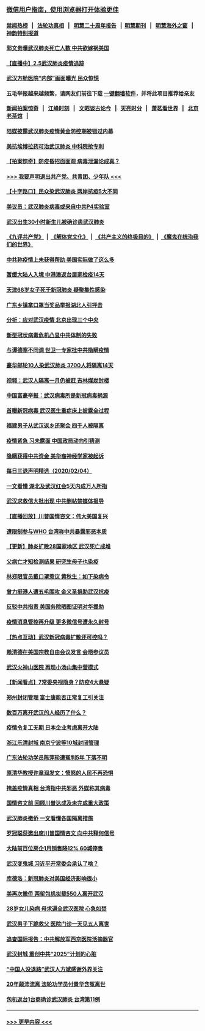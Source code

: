 ### [微信用户指南，使用浏览器打开体验更佳](https://github.com/gfw-breaker/banned-news1/blob/master/indexes/wechat-guide.md?t=0)
#### [禁闻热榜](热点新闻.md?t=0)  &nbsp;&nbsp;|&nbsp;&nbsp; [法轮功真相](https://github.com/gfw-breaker/truth/blob/master/README.md?t=0) &nbsp;&nbsp;|&nbsp;&nbsp; [明慧二十周年报告](https://github.com/gfw-breaker/mh-reports/blob/master/README.md?t=0) &nbsp;&nbsp;|&nbsp;&nbsp;[明慧期刊](https://github.com/gfw-breaker/mh-qikan) &nbsp;&nbsp;|&nbsp;&nbsp; [明慧海外之窗](https://github.com/gfw-breaker/mh-news/blob/master/README.md?t=0) &nbsp;&nbsp;|&nbsp;&nbsp; [神韵特别报道](https://github.com/gfw-breaker/mh-news/blob/master/shenyun.md?t=0)
#### [郭文贵曝武汉肺炎死亡人数 中共欲嫁祸美国](../pages/nsc413/n11846240.md?t=02052255) 
#### [【直播中】2.5武汉肺炎疫情追踪](../pages/nsc413/n11846437.md?t=02052255) 
#### [武汉方舱医院“内部”画面曝光 民众惊慌](../pages/nsc413/n11846442.md?t=02052255) 
#### 五毛举报越来越频繁，请网友们前往下载 [一键翻墙软件](https://github.com/gfw-breaker/ssr-accounts)，并将此项目推荐给亲友
#### [新闻拍案惊奇](https://github.com/gfw-breaker/banned-news1/blob/master/pages/link4.md) &nbsp;&nbsp;|&nbsp;&nbsp; [江峰时刻](https://github.com/gfw-breaker/banned-news1/blob/master/pages/link4.md) &nbsp;&nbsp;|&nbsp;&nbsp; [文昭谈古论今](https://github.com/gfw-breaker/banned-news1/blob/master/pages/link4.md) &nbsp;&nbsp;|&nbsp;&nbsp; [天亮时分](https://github.com/gfw-breaker/banned-news1/blob/master/pages/link4.md) &nbsp;&nbsp;|&nbsp;&nbsp; [萧茗看世界](https://github.com/gfw-breaker/banned-news1/blob/master/pages/link4.md) &nbsp;&nbsp;|&nbsp;&nbsp; [北京老茶馆](https://github.com/gfw-breaker/banned-news1/blob/master/pages/link4.md) &nbsp;&nbsp;|&nbsp;&nbsp; 
#### [陆媒披露武汉肺炎疫情黄金防控期被错过内幕](../pages/nsc413/n11846413.md?t=02052255) 
#### [美抗埃博拉药可治武汉肺炎 中科院抢专利](../pages/nsc413/n11846409.md?t=02052255) 
#### [【拍案惊奇】防疫昏招面面观 病毒泄漏论成真？](../pages/nsc413/n11845382.md?t=02052255) 
#### [>>> 我要声明退出共产党、共青团、少年队 <<<](https://github.com/begood0513/goodnews/blob/master/quit/letter.md) 
#### [【十字路口】民众染武汉肺炎 两岸抗疫5大不同](../pages/nsc413/n11845264.md?t=02052255) 
#### [美议员：武汉肺炎病毒或来自中共P4实验室](../pages/nsc413/n11846043.md?t=02052255) 
#### [武汉出生30小时新生儿被确诊患武汉肺炎](../pages/nsc413/n11846307.md?t=02052255) 
#### [《九评共产党》](https://github.com/begood0513/9ping.md/blob/master/README.md) &nbsp;|&nbsp; [《解体党文化》](../../../../jtdwh.md/blob/master/README.md)  &nbsp;|&nbsp; [《共产主义的终极目的》](../../../../gczydzjmd.md/blob/master/README.md) &nbsp;|&nbsp; [《魔鬼在统治我们的世界》](../../../../mgztzwmdsj.md/blob/master/README.md) 
#### [中共称疫情上未获得帮助 美国实际做了这么多](../pages/nsc413/n11846008.md?t=02052255) 
#### [暂缓大陆人入境 中港澳返台居家检疫14天](../pages/nsc413/n11845862.md?t=02052255) 
#### [天津66岁女子死于新冠肺炎 疑聚集性感染](../pages/nsc413/n11845909.md?t=02052255) 
#### [广东乡镇拿口罩当奖品举报湖北人引抨击](../pages/nsc413/n11845622.md?t=02052255) 
#### [分析：应对武汉疫情 北京出现三个中央](../pages/nsc413/n11845850.md?t=02052255) 
#### [新型冠状病毒危机凸显中共体制的失败](../pages/nsc413/n11844970.md?t=02052255) 
#### [与谭德塞不同调 世卫一专家批中共隐瞒疫情](../pages/nsc413/n11845278.md?t=02052255) 
#### [豪华邮轮10人染武汉肺炎 3700人将隔离14天](../pages/nsc413/n11845543.md?t=02052255) 
#### [视频：武汉人隔离一月仍被赶 吉林煤炭封楼](../pages/nsc413/n11845570.md?t=02052255) 
#### [中国富豪举报：武汉病毒所是新冠病毒祸源](../pages/nsc413/n11844943.md?t=02052255) 
#### [首曝新冠病毒 武汉医生重症床上披露全过程](../pages/nsc413/n11845150.md?t=02052255) 
#### [福建男子从武汉返乡还聚会 四千人被隔离](../pages/nsc413/n11845352.md?t=02052255) 
#### [疫情紧急 习未露面 中国政局动向引猜测](../pages/nsc413/n11845224.md?t=02052255) 
#### [隐瞒获得中共资金 美华裔神经学家被起诉](../pages/nsc413/n11844879.md?t=02052255) 
#### [每日三退声明精选（2020/02/04）](../pages/nsc413/n11845335.md?t=02052255) 
#### [一文看懂 湖北及武汉红会5天内成万人所指](../pages/nsc413/n11844315.md?t=02052255) 
#### [武汉求救信大批出现 中共删帖禁媒体报导](../pages/nsc413/n11845064.md?t=02052255) 
#### [【直播回放】川普国情咨文：伟大美国复兴](../pages/nsc413/n11842079.md?t=02052255) 
#### [遭限制参与WHO 台湾称中共暴露邪恶本质](../pages/nsc413/n11844351.md?t=02052255) 
#### [【更新】肺炎扩散28国家地区 武汉死亡成堆](../pages/nsc413/n11801312.md?t=02052255) 
#### [父病亡才知检测结果 研究生母子也染疫](../pages/nsc413/n11845059.md?t=02052255) 
#### [林郑限官员戴口罩惹议 黄秋生：如下染病令](../pages/nsc413/n11844529.md?t=02052255) 
#### [曾力挺港人遭五毛围攻 金义圣捐助武汉抗疫](../pages/nsc413/n11844707.md?t=02052255) 
#### [反驳中共指责 美国务院晒图证明对华援助](../pages/nsc413/n11844859.md?t=02052255) 
#### [疫情消息管控再升级 更多微信号遭永久封号](../pages/nsc413/n11844902.md?t=02052255) 
#### [【热点互动】武汉新冠病毒扩散还可控吗？](../pages/nsc413/n11844750.md?t=02052255) 
#### [赖清德在美国宗教自由会议发言 会晤参议员](../pages/nsc413/n11844836.md?t=02052255) 
#### [武汉火神山医院 再现小汤山集中营模式](../pages/nsc413/n11844763.md?t=02052255) 
#### [【新闻看点】7常委央视隐身？防疫4大悬疑](../pages/nsc413/n11844611.md?t=02052255) 
#### [郑州封闭管理 富士康能否正常复工引关注](../pages/nsc413/n11844727.md?t=02052255) 
#### [数百万离开武汉的人经历了什么？](../pages/nsc413/n11844742.md?t=02052255) 
#### [疫情令复工无期  日本企业考虑离开大陆](../pages/nsc413/n11844585.md?t=02052255) 
#### [浙江乐清封城 南京宁波等10城封闭管理](../pages/nsc413/n11844464.md?t=02052255) 
#### [广东法轮功学员陈萍珍遭冤判5年 下落不明](../pages/nsc413/n11844088.md?t=02052255) 
#### [原清华教授许章润发文：愤怒的人民不再恐惧](../pages/nsc413/n11844347.md?t=02052255) 
#### [掩盖疫情真相 台湾指中共邪恶 外媒称其病毒](../pages/nsc413/n11844401.md?t=02052255) 
#### [国情咨文前 回顾川普达成及未完成重大政策](../pages/nsc413/n11844581.md?t=02052255) 
#### [武汉肺炎撤侨 一文看懂各国隔离措施](../pages/nsc413/n11844216.md?t=02052255) 
#### [罗冠聪获邀出席川普国情咨文 向中共释何信号](../pages/nsc413/n11844355.md?t=02052255) 
#### [大陆前百位房企1月销售降12% 60城停售](../pages/nsc413/n11844398.md?t=02052255) 
#### [武汉变鬼城 习近平开常委会承认了啥？](../pages/nsc413/n11844218.md?t=02052255) 
#### [库德洛：新冠肺炎对美国经济影响很小](../pages/nsc413/n11844418.md?t=02052255) 
#### [美再次撤侨 两架包机拟载550人离开武汉](../pages/nsc413/n11844407.md?t=02052255) 
#### [28岁女儿染病 母求遍全武汉医院 心急如焚](../pages/nsc413/n11844302.md?t=02052255) 
#### [武汉男子下跪救父 医院门诊一天见五人离世](../pages/nsc413/n11844073.md?t=02052255) 
#### [追查国际报告：中共解放军西京医院活摘器官](../pages/nsc413/n11838359.md?t=02052255) 
#### [武汉封城 重创中共“2025”计划的心脏](../pages/nsc413/n11843972.md?t=02052255) 
#### [“中国人没退路”武汉人方斌感谢外界关注](../pages/nsc413/n11843517.md?t=02052255) 
#### [20年颠沛流离 法轮功学员付景华含冤离世](../pages/nsc413/n11841986.md?t=02052255) 
#### [包机返台1台商确诊武汉肺炎 台湾第11例](../pages/nsc413/n11844182.md?t=02052255) 

----
#### [ >>> 更早内容 <<< ](../indexes/nsc413-earlier.md)
